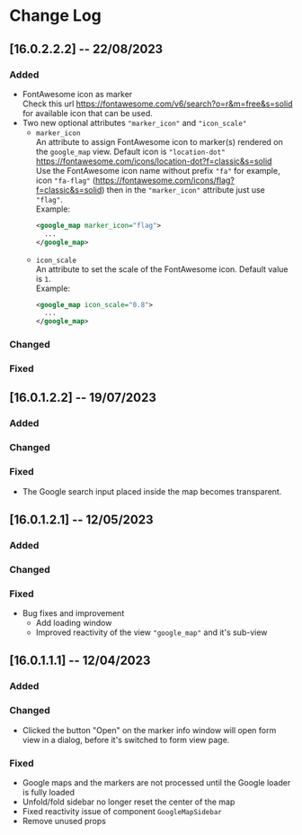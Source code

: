 # Change Log

## [16.0.2.2.2] -- 22/08/2023
### Added
- FontAwesome icon as marker    
Check this url https://fontawesome.com/v6/search?o=r&m=free&s=solid for available icon that can be used.
- Two new optional attributes `"marker_icon"` and `"icon_scale"`    
  - `marker_icon`    
  An attribute to assign FontAwesome icon to marker(s) rendered on the `google_map` view. Default icon is `"location-dot"` https://fontawesome.com/icons/location-dot?f=classic&s=solid    
  Use the FontAwesome icon name without prefix `"fa"` for example, icon `"fa-flag"` (https://fontawesome.com/icons/flag?f=classic&s=solid) then in the `"marker_icon"` attribute just use `"flag"`.    
    Example:    
    ```xml
    <google_map marker_icon="flag">
      ...
    </google_map>
    ```
  - `icon_scale`    
  An attribute to set the scale of the FontAwesome icon. Default value is `1`.    
    Example:    
    ```xml
    <google_map icon_scale="0.8">
      ...
    </google_map>
    ```
### Changed
### Fixed

## [16.0.1.2.2] -- 19/07/2023
### Added

### Changed

### Fixed
 - The Google search input placed inside the map becomes transparent.

## [16.0.1.2.1] -- 12/05/2023
### Added
### Changed
### Fixed
* Bug fixes and improvement
  - Add loading window
  - Improved reactivity of the view `"google_map"` and it's sub-view

## [16.0.1.1.1] -- 12/04/2023
### Added

### Changed
- Clicked the button "Open" on the marker info window will open form view in a dialog, before it's switched to form view page.

### Fixed
- Google maps and the markers are not processed until the Google loader is fully loaded
- Unfold/fold sidebar no longer reset the center of the map
- Fixed reactivity issue of component `GoogleMapSidebar`
- Remove unused props